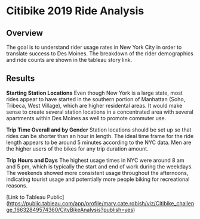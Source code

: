 # Citibike 2019 Ride Analysis 

## Overview 

The goal is to understand rider usage rates in New York City in order to translate success to Des Moines. The breakdown of the rider demographics and ride counts are shown in the tableau story link. 

## Results 

**Starting Station Locations** 
Even though New York is a large state, most rides appear to have started in the southern portion of Manhattan (Soho, Tribeca, West Village), which are higher residental areas. It would make sense to create several station locations in a concentrated area  with several apartments within Des Moines as well to promote commuter use. 

**Trip Time Overall and by Gender**
Station locations should be set up so that rides can be shorter than an hour in length. The ideal time frame for the ride length appears to be around 5 minutes according to the NYC data. Men are the higher users of the bikes for any trip duration amount. 

**Trip Hours and Days**
The highest usage times in NYC were around 8 am and 5 pm, which is typically the start and end of work during the weekdays. The weekends showed more consistent usage throughout the afternoons, indicating tourist usage and potentially more people biking for recreational reasons. 

[Link to Tableau Public]  (https://public.tableau.com/app/profile/mary.cate.robish/viz/Citibike_challenge_16632849574360/CityBikeAnalysis?publish=yes)
